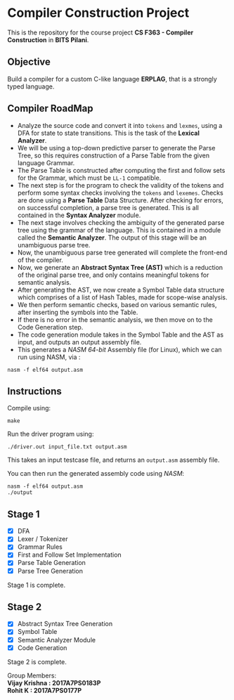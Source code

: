 # Compiler Construction Project
This is the repository for the course project **CS F363 - Compiler Construction** in **BITS Pilani**.

## Objective

Build a compiler for a custom C-like language **ERPLAG**, that is a strongly typed language.

## Compiler RoadMap
* Analyze the source code and convert it into `tokens` and `lexmes`, using a DFA for state to state transitions. This is the task of the **Lexical Analyzer**.<br/>
* We will be using a top-down predictive parser to generate the Parse Tree, so this requires construction of a Parse Table from the given language Grammar.
* The Parse Table is constructed after computing the first and follow sets for the Grammar, which must be `LL-1` compatible.
* The next step is for the program to check the validity of the tokens and perform some syntax checks involving the `tokens` and `lexemes`. Checks are done using a **Parse Table** Data Structure. After checking for errors, on successful completion, a parse tree is generated. This is all contained in the **Syntax Analyzer** module.<br/>
* The next stage involves checking the ambiguity of the generated parse tree using the grammar of the language. This is contained in a module called the **Semantic Analyzer**. The output of this stage will be an unambiguous parse tree.<br/>
* Now, the unambiguous parse tree generated will complete the front-end of the compiler.<br/>
* Now, we generate an **Abstract Syntax Tree (AST)** which is a reduction of the original parse tree, and only contains meaningful tokens for semantic analysis.
* After generating the AST, we now create a Symbol Table data structure which comprises of a list of Hash Tables, made for scope-wise analysis.
* We then perform semantic checks, based on various semantic rules, after inserting the symbols into the Table.
* If there is no error in the semantic analysis, we then move on to the Code Generation step.
* The code generation module takes in the Symbol Table and the AST as input, and outputs an output assembly file.
* This generates a _NASM 64-bit_ Assembly file (for Linux), which we can run using NASM, via :
```
nasm -f elf64 output.asm
```

## Instructions

Compile using:
```
make
```

Run the driver program using:
```
./driver.out input_file.txt output.asm
```

This takes an input testcase file, and returns an `output.asm` assembly file.

You can then run the generated assembly code using *NASM*:
```
nasm -f elf64 output.asm
./output
```

## Stage 1
- [x] DFA
- [x] Lexer / Tokenizer
- [x] Grammar Rules
- [x] First and Follow Set Implementation
- [x] Parse Table Generation
- [x] Parse Tree Generation

Stage 1 is complete.

## Stage 2
- [x] Abstract Syntax Tree Generation
- [x] Symbol Table
- [x] Semantic Analyzer Module
- [x] Code Generation

Stage 2 is complete.

Group Members:<br/>
**Vijay Krishna : 2017A7PS0183P**<br/>
**Rohit K : 2017A7PS0177P**
